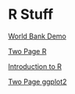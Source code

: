 # R Stuff

[World Bank Demo](https://agrogan1.github.io/R/wbdemo/)

[Two Page R](./two-page-R/two-page-R.pdf)

[Introduction to R](./R/introduction-to-R/background.html)

[Two Page ggplot2](./two-page-ggplot2/two-page-ggplot2.pdf)
